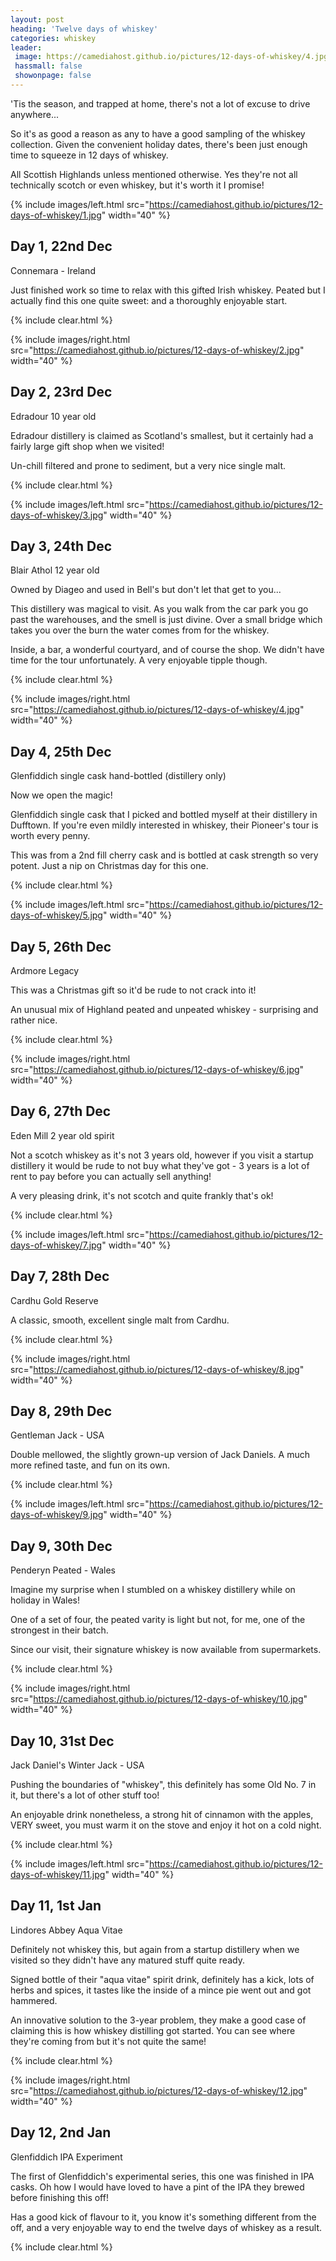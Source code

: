 ```yaml
---
layout: post
heading: 'Twelve days of whiskey'
categories: whiskey
leader:
 image: https://camediahost.github.io/pictures/12-days-of-whiskey/4.jpg
 hassmall: false
 showonpage: false
---
```


'Tis the season, and trapped at home, there's not a lot of excuse to drive anywhere...

So it's as good a reason as any to have a good sampling of the whiskey collection. Given the convenient holiday dates, there's been just enough time to squeeze in 12 days of whiskey.

All Scottish Highlands unless mentioned otherwise. Yes they're not all technically scotch or even whiskey, but it's worth it I promise!

{% include images/left.html src="https://camediahost.github.io/pictures/12-days-of-whiskey/1.jpg" width="40" %}

## Day 1, 22nd Dec

Connemara - Ireland

Just finished work so time to relax with this gifted Irish whiskey. Peated but I actually find this one quite sweet: and a thoroughly enjoyable start.

{% include clear.html %}

{% include images/right.html src="https://camediahost.github.io/pictures/12-days-of-whiskey/2.jpg" width="40" %}

## Day 2, 23rd Dec

Edradour 10 year old

Edradour distillery is claimed as Scotland's smallest, but it certainly had a fairly large gift shop when we visited!

Un-chill filtered and prone to sediment, but a very nice single malt.

{% include clear.html %}

{% include images/left.html src="https://camediahost.github.io/pictures/12-days-of-whiskey/3.jpg" width="40" %}

## Day 3, 24th Dec

Blair Athol 12 year old

Owned by Diageo and used in Bell's but don't let that get to you...

This distillery was magical to visit. As you walk from the car park you go past the warehouses, and the smell is just divine. Over a small bridge which takes you over the burn the water comes from for the whiskey.

Inside, a bar, a wonderful courtyard, and of course the shop. We didn't have time for the tour unfortunately. A very enjoyable tipple though.

{% include clear.html %}

{% include images/right.html src="https://camediahost.github.io/pictures/12-days-of-whiskey/4.jpg" width="40" %}

## Day 4, 25th Dec

Glenfiddich single cask hand-bottled (distillery only)

Now we open the magic!

Glenfiddich single cask that I picked and bottled myself at their distillery in Dufftown. If you're even mildly interested in whiskey, their Pioneer's tour is worth every penny.

This was from a 2nd fill cherry cask and is bottled at cask strength so very potent. Just a nip on Christmas day for this one.

{% include clear.html %}

{% include images/left.html src="https://camediahost.github.io/pictures/12-days-of-whiskey/5.jpg" width="40" %}

## Day 5, 26th Dec

Ardmore Legacy

This was a Christmas gift so it'd be rude to not crack into it!

An unusual mix of Highland peated and unpeated whiskey - surprising and rather nice.

{% include clear.html %}

{% include images/right.html src="https://camediahost.github.io/pictures/12-days-of-whiskey/6.jpg" width="40" %}

## Day 6, 27th Dec

Eden Mill 2 year old spirit

Not a scotch whiskey as it's not 3 years old, however if you visit a startup distillery it would be rude to not buy what they've got - 3 years is a lot of rent to pay before you can actually sell anything!

A very pleasing drink, it's not scotch and quite frankly that's ok!

{% include clear.html %}

{% include images/left.html src="https://camediahost.github.io/pictures/12-days-of-whiskey/7.jpg" width="40" %}

## Day 7, 28th Dec

Cardhu Gold Reserve

A classic, smooth, excellent single malt from Cardhu.

{% include clear.html %}

{% include images/right.html src="https://camediahost.github.io/pictures/12-days-of-whiskey/8.jpg" width="40" %}

## Day 8, 29th Dec

Gentleman Jack - USA

Double mellowed, the slightly grown-up version of Jack Daniels. A much more refined taste, and fun on its own.

{% include clear.html %}

{% include images/left.html src="https://camediahost.github.io/pictures/12-days-of-whiskey/9.jpg" width="40" %}

## Day 9, 30th Dec

Penderyn Peated - Wales

Imagine my surprise when I stumbled on a whiskey distillery while on holiday in Wales!

One of a set of four, the peated varity is light but not, for me, one of the strongest in their batch.

Since our visit, their signature whiskey is now available from supermarkets.

{% include clear.html %}

{% include images/right.html src="https://camediahost.github.io/pictures/12-days-of-whiskey/10.jpg" width="40" %}

## Day 10, 31st Dec

Jack Daniel's Winter Jack - USA

Pushing the boundaries of "whiskey", this definitely has some Old No. 7 in it, but there's a lot of other stuff too!

An enjoyable drink nonetheless, a strong hit of cinnamon with the apples, VERY sweet, you must warm it on the stove and enjoy it hot on a cold night.

{% include clear.html %}

{% include images/left.html src="https://camediahost.github.io/pictures/12-days-of-whiskey/11.jpg" width="40" %}

## Day 11, 1st Jan

Lindores Abbey Aqua Vitae

Definitely not whiskey this, but again from a startup distillery when we visited so they didn't have any matured stuff quite ready.

Signed bottle of their "aqua vitae" spirit drink, definitely has a kick, lots of herbs and spices, it tastes like the inside of a mince pie went out and got hammered.

An innovative solution to the 3-year problem, they make a good case of claiming this is how whiskey distilling got started. You can see where they're coming from but it's not quite the same!

{% include clear.html %}

{% include images/right.html src="https://camediahost.github.io/pictures/12-days-of-whiskey/12.jpg" width="40" %}

## Day 12, 2nd Jan

Glenfiddich IPA Experiment

The first of Glenfiddich's experimental series, this one was finished in IPA casks. Oh how I would have loved to have a pint of the IPA they brewed before finishing this off!

Has a good kick of flavour to it, you know it's something different from the off, and a very enjoyable way to end the twelve days of whiskey as a result.

{% include clear.html %}
